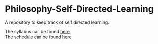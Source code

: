 # Philosophy-Self-Directed-Learning

A repository to keep track of self directed learning.  

The syllabus can be found [here](./syllabus.md)  
The schedule can be found [here](./syllabus_timeline.md)